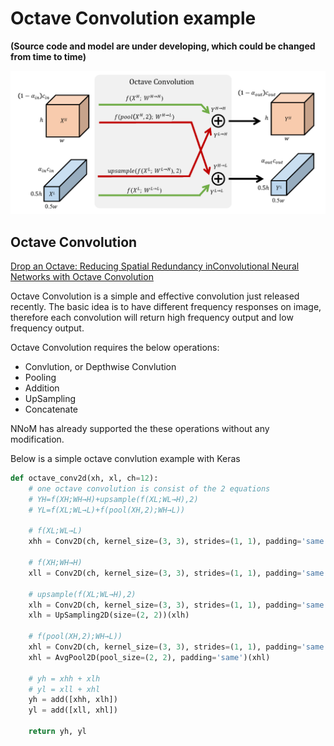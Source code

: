 # Octave Convolution example

**(Source code and model are under developing, which could be changed from time to time)**

![](octave_conv.png)

## Octave Convolution

[Drop an Octave: Reducing Spatial Redundancy inConvolutional Neural Networks with Octave Convolution](https://arxiv.org/pdf/1904.05049.pdf)

Octave Convolution is a simple and effective convolution just released recently. 
The basic idea is to have different frequency responses on image, therefore each convolution will return high frequency output and low frequency output. 

Octave Convolution requires the below operations:

- Convlution, or Depthwise Convlution
- Pooling
- Addition
- UpSampling
- Concatenate

NNoM has already supported the these operations without any modification. 


Below is a simple octave convlution example with Keras 
~~~python
def octave_conv2d(xh, xl, ch=12):
	# one octave convolution is consist of the 2 equations
    # YH=f(XH;WH→H)+upsample(f(XL;WL→H),2)
    # YL=f(XL;WL→L)+f(pool(XH,2);WH→L))

    # f(XL;WL→L)
    xhh = Conv2D(ch, kernel_size=(3, 3), strides=(1, 1), padding='same')(xh)

    # f(XH;WH→H)
    xll = Conv2D(ch, kernel_size=(3, 3), strides=(1, 1), padding='same')(xl)

    # upsample(f(XL;WL→H),2)
	xlh = Conv2D(ch, kernel_size=(3, 3), strides=(1, 1), padding='same')(xl)
    xlh = UpSampling2D(size=(2, 2))(xlh)

    # f(pool(XH,2);WH→L))
	xhl = Conv2D(ch, kernel_size=(3, 3), strides=(1, 1), padding='same')(xh)
    xhl = AvgPool2D(pool_size=(2, 2), padding='same')(xhl)

    # yh = xhh + xlh
    # yl = xll + xhl
    yh = add([xhh, xlh])
    yl = add([xll, xhl])

    return yh, yl
~~~


